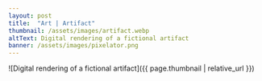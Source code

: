 ```yaml
---
layout: post
title:  "Art | Artifact"
thumbnail: /assets/images/artifact.webp
altText: Digital rendering of a fictional artifact
banner: /assets/images/pixelator.png
---
```


![Digital rendering of a fictional artifact]({{ page.thumbnail | relative_url }})